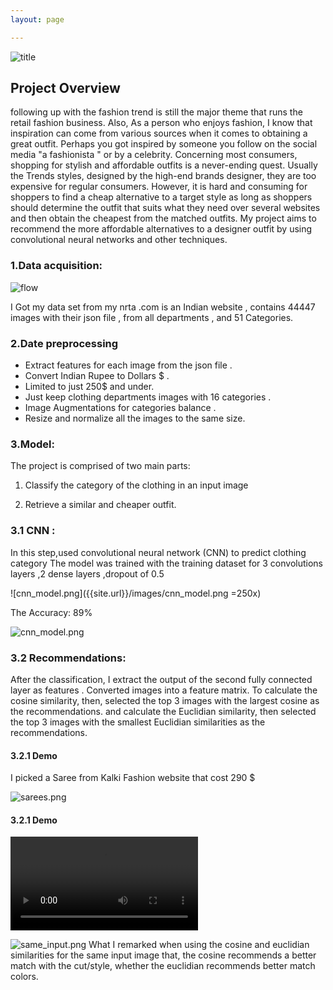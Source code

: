 ```yaml
---
layout: page

---
```


![title]({{site.url}}/images/p5_tot.png)

## Project Overview 

following up with the fashion trend is still the major theme that runs the retail fashion business. Also, As a person who enjoys fashion, I know that inspiration can come from various sources when it comes to obtaining a great outfit. Perhaps you got inspired by someone you follow on the social media "a fashionista " or by a celebrity.  Concerning most consumers, shopping for stylish and affordable outfits is a never-ending quest. Usually the Trends styles, designed by the high-end brands designer, they are too expensive for regular consumers. 
However, it is hard and consuming for shoppers to find a cheap alternative to a target style as long as shoppers should determine the outfit that suits what they need over several websites and then obtain the cheapest from the matched outfits. 
My project aims to recommend the more affordable alternatives to a designer outfit by using convolutional neural networks and other techniques.




### 1.Data acquisition:

![flow]({{site.url}}/images/Myntra-online-shopping.jpg)

I Got my data set from my nrta .com is an Indian website  , contains 44447 images with their json file , from all departments , and 51  Categories.


### 2.Date preprocessing 

+ Extract features for each image from the json file .
+ Convert Indian Rupee to Dollars $  .
+ Limited to just 250$ and under.
+ Just keep clothing departments images with 16 categories .
+ Image Augmentations  for categories balance .
+ Resize and normalize all the images to the same size.





### 3.Model:
The project is comprised of two main parts:

1. Classify the category of the clothing in an input image

2. Retrieve a similar and cheaper outfit.


### 3.1 CNN :  
In this step,used convolutional neural network (CNN) to predict clothing category
The model was trained with the training dataset for 3 convolutions layers ,2 dense layers ,dropout of 0.5

![cnn_model.png]({{site.url}}/images/cnn_model.png =250x)

The Accuracy: 89%

![cnn_model.png]({{site.url}}/images/p5_trainacc.png)

### 3.2 Recommendations:
After the classification, I extract  the output of the second fully connected layer as features .
Converted images into a feature matrix. To calculate the cosine similarity, then, selected the top 3 images with the largest cosine as the recommendations. and calculate the  Euclidian similarity, then selected the top 3 images with the smallest Euclidian similarities as the recommendations.

#### 3.2.1 Demo
I picked a Saree from Kalki Fashion website that cost 290 $

![sarees.png]({{site.url}}/images/sarees.png)

#### 3.2.1 Demo
![Watch the video]({{site.url}}/images/sareedemo.mov)

![same_input.png]({{site.url}}/images/same_input.png)
What I remarked when using the cosine and euclidian similarities for the same input image that, the cosine recommends a better match with the cut/style, whether the euclidian recommends better match colors.




